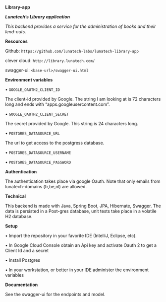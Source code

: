 **Library-app**

*****Lunatech’s Library application*****

*This backend provides a service for the administration of books and their lend-outs.*


**Resources**

Github:				`https://github.com/lunatech-labs/lunatech-library-app`

clever cloud: `http://library.lunatech.com/`

swagger-ui:		`<base-url>/swagger-ui.html`


**Environment variables**

•	`GOOGLE_OAUTH2_CLIENT_ID`

The client-id provided by Google. The string I am looking at is 72 characters long and ends with “apps.googleusercontent.com”.

•	`GOOGLE_OAUTH2_CLIENT_SECRET`

The secret provided by Google. This string is 24 characters long.

•	`POSTGRES_DATASOURCE_URL`

The url to get access to the postgress database. 

•	`POSTGRES_DATASOURCE_USERNAME`

•	`POSTGRES_DATASOURCE_PASSWORD`


**Authentication**

The authentication takes place via google Oauth. Note that only emails from lunatech-domains (fr,be,nl) are allowed.

**Technical**

This backend is made with Java, Spring Boot, JPA, Hibernate, Swagger. The data is persisted in a Post-gres database, unit tests take place in a volatile H2 database.

**Setup**

•	Import the repository in your favorite IDE (IntelliJ, Eclipse, etc).

•	In Google Cloud Console obtain an Api key and activate Oauth 2 to get a Client Id and a secret

•	Install Postgres

•	In your workstation, or better in your IDE administer the environment variables

**Documentation**

See the swagger-ui for the endpoints and model.


